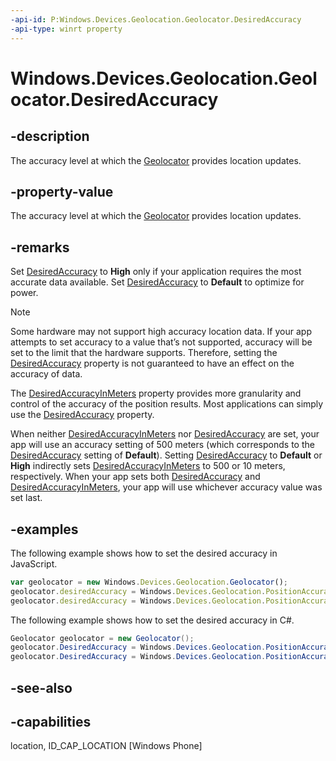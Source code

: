 ----api-id: P:Windows.Devices.Geolocation.Geolocator.DesiredAccuracy
-api-type: winrt property
---<!-- Property syntaxpublic Windows.Devices.Geolocation.PositionAccuracy DesiredAccuracy { get;  set; }--># Windows.Devices.Geolocation.Geolocator.DesiredAccuracy## -descriptionThe accuracy level at which the [Geolocator](geolocator.md) provides location updates.## -property-valueThe accuracy level at which the [Geolocator](geolocator.md) provides location updates.## -remarksSet [DesiredAccuracy](geolocator_desiredaccuracy.md) to **High** only if your application requires the most accurate data available. Set [DesiredAccuracy](geolocator_desiredaccuracy.md) to **Default** to optimize for power.> [!NOTE]> Some hardware may not support high accuracy location data. If your app attempts to set accuracy to a value that’s not supported, accuracy will be set to the limit that the hardware supports. Therefore, setting the [DesiredAccuracy](geolocator_desiredaccuracy.md) property is not guaranteed to have an effect on the accuracy of data.The [DesiredAccuracyInMeters](geolocator_desiredaccuracyinmeters.md) property provides more granularity and control of the accuracy of the position results. Most applications can simply use the [DesiredAccuracy](geolocator_desiredaccuracy.md) property.When neither [DesiredAccuracyInMeters](geolocator_desiredaccuracyinmeters.md) nor [DesiredAccuracy](geolocator_desiredaccuracy.md) are set, your app will use an accuracy setting of 500 meters (which corresponds to the [DesiredAccuracy](geolocator_desiredaccuracy.md) setting of **Default**). Setting [DesiredAccuracy](geolocator_desiredaccuracy.md) to **Default** or **High** indirectly sets [DesiredAccuracyInMeters](geolocator_desiredaccuracyinmeters.md) to 500 or 10 meters, respectively. When your app sets both [DesiredAccuracy](geolocator_desiredaccuracy.md) and [DesiredAccuracyInMeters](geolocator_desiredaccuracyinmeters.md), your app will use whichever accuracy value was set last.## -examplesThe following example shows how to set the desired accuracy in JavaScript.```javascriptvar geolocator = new Windows.Devices.Geolocation.Geolocator();geolocator.desiredAccuracy = Windows.Devices.Geolocation.PositionAccuracy.default;geolocator.desiredAccuracy = Windows.Devices.Geolocation.PositionAccuracy.high;```The following example shows how to set the desired accuracy in C#.```csharpGeolocator geolocator = new Geolocator();geolocator.DesiredAccuracy = Windows.Devices.Geolocation.PositionAccuracy.Default;geolocator.DesiredAccuracy = Windows.Devices.Geolocation.PositionAccuracy.High;```## -see-also## -capabilitieslocation, ID_CAP_LOCATION [Windows Phone]